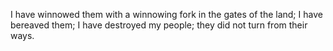 I have winnowed them with a winnowing fork in the gates of the land; I have bereaved them; I have destroyed my people; they did not turn from their ways.

